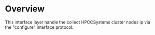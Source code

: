 # Overview

This interface layer handle the collect HPCCSystems cluster nodes ip via the "configure"
interface protocol.


